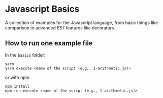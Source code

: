 # Javascript Basics

A collection of examples for the Javascript language, from basic things like comparison to advanced ES7 features like decorators.

## How to run one example file
In the `basics` folder:

```
yarn
yarn execute <name of the script (e.g., 1-arithmetic.js)>
```

or with npm:

```
npm install
npm run execute <name of the script (e.g., 1-arithmetic.js)>
```
